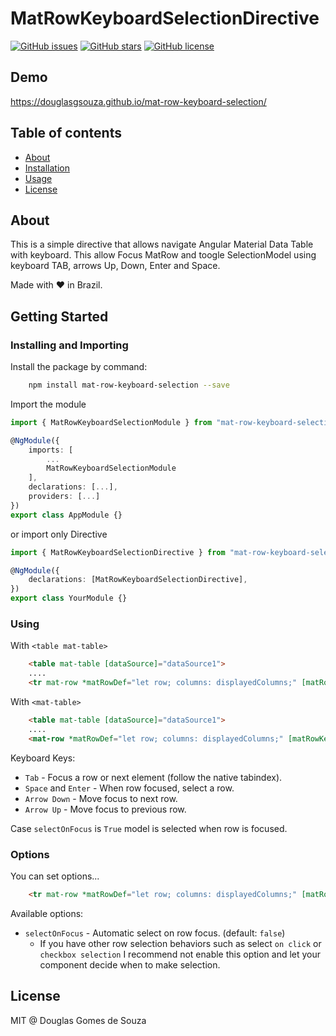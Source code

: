 # MatRowKeyboardSelectionDirective

[![GitHub issues](https://img.shields.io/github/issues/douglasgsouza/mat-row-keyboard-selection.png)](https://github.com/douglasgsouza/mat-row-keyboard-selection/issues)
[![GitHub stars](https://img.shields.io/github/stars/douglasgsouza/mat-row-keyboard-selection.png)](https://github.com/douglasgsouza/mat-row-keyboard-selection/stargazers)
[![GitHub license](https://img.shields.io/badge/license-MIT-blue.png)](https://raw.githubusercontent.com/douglasgsouza/mat-row-keyboard-selection/master/LICENSE)

## Demo

https://douglasgsouza.github.io/mat-row-keyboard-selection/

## Table of contents

- [About](#about)
- [Installation](#installing-and-importing)
- [Usage](#using)
- [License](https://raw.githubusercontent.com/douglasgsouza/mat-row-keyboard-selection/master/LICENSE)

## About

This is a simple directive that allows navigate Angular Material Data Table with keyboard. 
This allow Focus MatRow and toogle SelectionModel using keyboard TAB, arrows Up, Down, Enter and Space.

Made with :heart: in Brazil.

## Getting Started

### Installing and Importing

Install the package by command:

```sh
    npm install mat-row-keyboard-selection --save
```

Import the module

```ts
import { MatRowKeyboardSelectionModule } from "mat-row-keyboard-selection";

@NgModule({
    imports: [
        ...
        MatRowKeyboardSelectionModule
    ],
    declarations: [...],
    providers: [...]
})
export class AppModule {}
```

or import only Directive

```ts
import { MatRowKeyboardSelectionDirective } from "mat-row-keyboard-selection";

@NgModule({
    declarations: [MatRowKeyboardSelectionDirective],
})
export class YourModule {}
```

### Using 

With `<table mat-table>`

```html
    <table mat-table [dataSource]="dataSource1">
    ....
    <tr mat-row *matRowDef="let row; columns: displayedColumns;" [matRowKeyboardSelection]="selectionModel" [rowModel]="row"></tr>
```

With `<mat-table>`

```html
    <table mat-table [dataSource]="dataSource1">
    ....
    <mat-row *matRowDef="let row; columns: displayedColumns;" [matRowKeyboardSelection]="selectionModel" [rowModel]="row"></mat-row>
```
 
Keyboard Keys:
 * `Tab` - Focus a row or next element (follow the native tabindex).
 * `Space` and `Enter` - When row focused, select a row.
 * `Arrow Down` - Move focus to next row.
 * `Arrow Up` - Move focus to previous row.
 
 Case `selectOnFocus` is `True` model is selected when row is focused.

### Options 

You can set options...

```html
    <tr mat-row *matRowDef="let row; columns: displayedColumns;" [matRowKeyboardSelection]="selectionModel" [rowModel]="row" [selectOnFocus]="true"></tr>
```  

Available options: 

 * `selectOnFocus` - Automatic select on row focus. (default: `false`)
   * If you have other row selection behaviors such as select `on click` or `checkbox selection` I recommend not enable this option and let your component decide when to make selection.

## License

MIT @ Douglas Gomes de Souza
